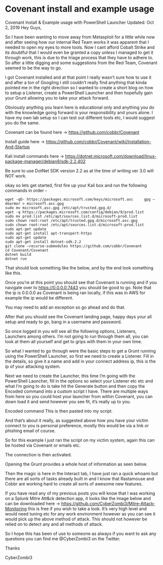 # Covenant install and example usage

Covenant Install & Example usage with PowerShell Launcher Updated: Oct 2, 2019 Hey Guys,

So I have been wanting to move away from Metasploit for a little while now and after seeing how our internal Red Team works it was apparent that I needed to open my eyes to more tools. Now I cant afford Cobalt Strike and its doubtful that I would even be granted a copy unless I managed to get it through work, this is due to the triage process that they have to adhere to. So after a little digging and some suggestions from the Red Team, Covenant seemed to be the way to go.

I got Covenant installed and at that point I really wasn’t sure how to use it and after a ton of Googling I still couldn’t really find anything that kinda pointed me in the right direction so I wanted to create a short blog on how to setup a Listener, create a PowerShell Launcher and then hopefully gain your Grunt allowing you to take your attack forward.

Obviously anything you learn here is educational only and anything you do with the knowledge going forward is your responsibility and yours alone. I have my own lab setup so I can test out different tools etc, I would suggest you do the same.

Covenant can be found here -> https://github.com/cobbr/Covenant

Install guide here -> https://github.com/cobbr/Covenant/wiki/Installation-And-Startup

Kali install commands here -> https://dotnet.microsoft.com/download/linux-package-manager/debian9/sdk-2.2.402

Be sure to use DotNet SDK version 2.2 as at the time of writing ver 3.0 will NOT work.

okay so lets get started, first fire up your Kali box and run the following commands in order -

    wget -qO- https://packages.microsoft.com/keys/microsoft.asc 	gpg –dearmor > microsoft.asc.gpg
    sudo mv microsoft.asc.gpg /etc/apt/trusted.gpg.d/
    wget -q https://packages.microsoft.com/config/debian/9/prod.list
    sudo mv prod.list /etc/apt/sources.list.d/microsoft-prod.list
    sudo chown root:root /etc/apt/trusted.gpg.d/microsoft.asc.gpg
    sudo chown root:root /etc/apt/sources.list.d/microsoft-prod.list
    sudo apt-get update
    sudo apt-get install apt-transport-https
    sudo apt-get update
    sudo apt-get install dotnet-sdk-2.2
    git clone –recurse-submodules https://github.com/cobbr/Covenant
    cd Covenant/Covenant
    dotnet build
    dotnet run

That should look something like the below, and by the end look something like this.

Once you’re at this point you should see that Covenant is running and if you navigate over to https://0.0.0.0:7443 you should be good to go. Note that the ip is 0.0.0.0 as Covenant is being ran locally, if this was in AWS for example the ip would be different.

You may need to add an exception so go ahead and do that.

After that you should see the Covenant landing page, happy days your all setup and ready to go, bang in a username and password.

          
So once logged in you will see all the following options, Listeners, Launchers among others. I’m not going to run through them all, you can look at them all yourself and get to grips with them in your own time.

So what I wanted to go through were the basic steps to get a Grunt running using the PowerShell Launcher, so first we need to create a Listener. Fill in the details, so give it a name and add in your connect address ip, this is the ip of your attacking system.

Next we need to create the Launcher, this time I’m going with the PowerShell Launcher, fill in the options so select your Listener etc etc and what I’m going to do is take hit the Generate button and then copy the Encoded command into a custom script I have. There are multiple ways from here so you could host your launcher from within Covenant, you can down load it and send however you see fit, it’s really up to you.

Encoded command This is then pasted into my script.

And that’s about it really, as suggested above how you have your victim connect to you is personal preference, mostly this would be via a link or phishing email of course.

So for this example I just ran the script on my victim system, again this can be hosted via Covenant or emails etc.

The connection is then activated.

Opening the Grunt provides a whole host of information as seen below.

Then the magic is here in the Interact tab, I have just ran a quick whoami but there are all sorts of tasks already built in and I know that Rastamouse and Cobbr are working hard to create all sorts of awesome new features.

If you have read any of my previous posts you will know that I was working on a Splunk Mitre Att&ck detection app, it looks like the image below and can be downloaded here -> https://github.com/CyberZombi3/Mitre-Attack-Monitoring this is free if you wish to take a look. It’s very high level and would need tuning etc for any work environment however as you can see it would pick up the above method of attack. This should not however be relied on to detect any and all methods of attack.

So I hope this has been of use to someone as always if you want to ask any questions you can find me @CyberZombi3 on the Twitter.

Thanks

CyberZombi3
